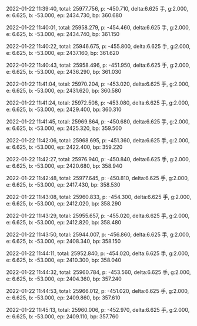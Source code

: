 2022-01-22 11:39:40, total: 25977.756, p: -450.710, delta:6.625 手, g:2.000, e: 6.625, b: -53.000, ep: 2434.730, bp: 360.680

2022-01-22 11:40:01, total: 25958.279, p: -454.460, delta:6.625 手, g:2.000, e: 6.625, b: -53.000, ep: 2434.740, bp: 361.150

2022-01-22 11:40:22, total: 25946.675, p: -455.800, delta:6.625 手, g:2.000, e: 6.625, b: -53.000, ep: 2437.160, bp: 361.620

2022-01-22 11:40:43, total: 25958.496, p: -451.950, delta:6.625 手, g:2.000, e: 6.625, b: -53.000, ep: 2436.290, bp: 361.030

2022-01-22 11:41:04, total: 25970.204, p: -453.020, delta:6.625 手, g:2.000, e: 6.625, b: -53.000, ep: 2431.620, bp: 360.580

2022-01-22 11:41:24, total: 25972.508, p: -453.080, delta:6.625 手, g:2.000, e: 6.625, b: -53.000, ep: 2429.400, bp: 360.310

2022-01-22 11:41:45, total: 25969.864, p: -450.680, delta:6.625 手, g:2.000, e: 6.625, b: -53.000, ep: 2425.320, bp: 359.500

2022-01-22 11:42:06, total: 25968.695, p: -451.360, delta:6.625 手, g:2.000, e: 6.625, b: -53.000, ep: 2422.400, bp: 359.220

2022-01-22 11:42:27, total: 25976.940, p: -450.840, delta:6.625 手, g:2.000, e: 6.625, b: -53.000, ep: 2420.680, bp: 358.940

2022-01-22 11:42:48, total: 25977.645, p: -450.810, delta:6.625 手, g:2.000, e: 6.625, b: -53.000, ep: 2417.430, bp: 358.530

2022-01-22 11:43:08, total: 25960.833, p: -454.300, delta:6.625 手, g:2.000, e: 6.625, b: -53.000, ep: 2412.020, bp: 358.290

2022-01-22 11:43:29, total: 25955.657, p: -455.020, delta:6.625 手, g:2.000, e: 6.625, b: -53.000, ep: 2412.820, bp: 358.480

2022-01-22 11:43:50, total: 25944.007, p: -456.860, delta:6.625 手, g:2.000, e: 6.625, b: -53.000, ep: 2408.340, bp: 358.150

2022-01-22 11:44:11, total: 25952.840, p: -454.020, delta:6.625 手, g:2.000, e: 6.625, b: -53.000, ep: 2410.300, bp: 358.040

2022-01-22 11:44:32, total: 25960.784, p: -453.560, delta:6.625 手, g:2.000, e: 6.625, b: -53.000, ep: 2404.360, bp: 357.240

2022-01-22 11:44:53, total: 25966.012, p: -451.020, delta:6.625 手, g:2.000, e: 6.625, b: -53.000, ep: 2409.860, bp: 357.610

2022-01-22 11:45:13, total: 25960.006, p: -452.970, delta:6.625 手, g:2.000, e: 6.625, b: -53.000, ep: 2409.110, bp: 357.760